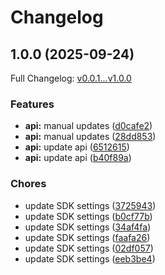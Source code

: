 # Changelog

## 1.0.0 (2025-09-24)

Full Changelog: [v0.0.1...v1.0.0](https://github.com/MarioJames/lobehub-typescript/compare/v0.0.1...v1.0.0)

### Features

* **api:** manual updates ([d0cafe2](https://github.com/MarioJames/lobehub-typescript/commit/d0cafe27341c021118814b5aae6319a8c64a6e8d))
* **api:** manual updates ([28dd853](https://github.com/MarioJames/lobehub-typescript/commit/28dd8534ddda95a60d7ca105398b7662bc548d74))
* **api:** update api ([6512615](https://github.com/MarioJames/lobehub-typescript/commit/6512615cb95f7e20d28de003944538c6cd3605f7))
* **api:** update api ([b40f89a](https://github.com/MarioJames/lobehub-typescript/commit/b40f89adfb2248d31b99389ac882c79690e1e7ec))


### Chores

* update SDK settings ([3725943](https://github.com/MarioJames/lobehub-typescript/commit/37259432c23fe2e0979f6781a3bfae33857734df))
* update SDK settings ([b0cf77b](https://github.com/MarioJames/lobehub-typescript/commit/b0cf77b8abe04265a3e7ffa7045b9b499e671043))
* update SDK settings ([34af4fa](https://github.com/MarioJames/lobehub-typescript/commit/34af4fac13f8f348c30dc38ab87c7bb32ffa6422))
* update SDK settings ([faafa26](https://github.com/MarioJames/lobehub-typescript/commit/faafa26c8dea3550b32a42fc82cd91044fa1aacf))
* update SDK settings ([02df057](https://github.com/MarioJames/lobehub-typescript/commit/02df05769eef25b9c148215086d0d436287c4a66))
* update SDK settings ([eeb3be4](https://github.com/MarioJames/lobehub-typescript/commit/eeb3be409b75786d8bc521b58a6e2c71b3174637))
